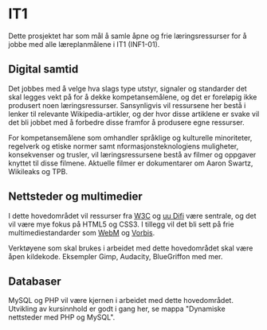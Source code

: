 IT1
========
Dette prosjektet har som mål å samle åpne og frie læringsressurser for å jobbe med alle læreplanmålene i IT1 (INF1-01).

Digital samtid
--------------
Det jobbes med å velge hva slags type utstyr, signaler og standarder det skal legges vekt på for å dekke kompetansemålene, og det er foreløpig ikke produsert noen læringsressurser. Sansynligvis vil ressursene her bestå i lenker til relevante Wikipedia-artikler, og der hvor disse artiklene er svake vil det bli jobbet med å forbedre disse framfor å produsere egne ressurser.

For kompetansemålene som omhandler språklige og kulturelle minoriteter, regelverk og etiske normer samt nformasjonsteknologiens muligheter, konsekvenser og trusler, vil læringsressursene bestå av filmer og oppgaver knyttet til disse filmene. Aktuelle filmer er dokumentarer om Aaron Swartz, Wikileaks og TPB.

Nettsteder og multimedier
-------------------------
I dette hovedområdet vil ressurser fra [W3C](http://www.w3.org/) og [uu Difi](http://uu.difi.no/) være sentrale, og det vil være mye fokus på HTML5 og CSS3. I tillegg vil det bli sett på frie multimediestandarder som [WebM](http://www.webmproject.org/) og [Vorbis](https://xiph.org/vorbis/).

Verktøyene som skal brukes i arbeidet med dette hovedområdet skal være åpen kildekode. Eksempler Gimp, Audacity, BlueGriffon med mer.

Databaser
---------
MySQL og PHP vil være kjernen i arbeidet med dette hovedområdet. Utvikling av kursinnhold er godt i gang her, se mappa "Dynamiske nettsteder med PHP og MySQL".





